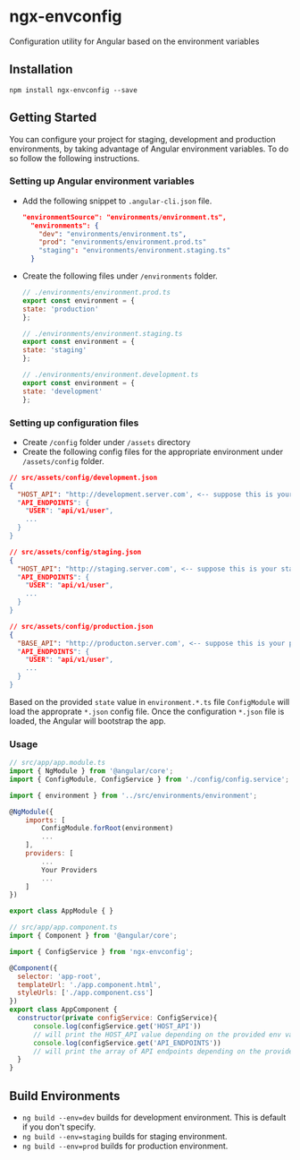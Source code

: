 # ngx-envconfig
Configuration utility for Angular based on the environment variables 


## Installation
`npm install ngx-envconfig --save`

## Getting Started   

You can configure your project for staging, development and production environments, by taking advantage of Angular environment variables. To do so follow the following instructions.

### Setting up Angular environment variables

- Add the following snippet to `.angular-cli.json` file.
    ```json
    "environmentSource": "environments/environment.ts",
      "environments": {
        "dev": "environments/environment.ts",
        "prod": "environments/environment.prod.ts"
        "staging": "environments/environment.staging.ts"
      }
    ```
- Create the following files under `/environments` folder.

    ```javascript
    // ./environments/environment.prod.ts
    export const environment = {
    state: 'production'
    };
    ```
    ```javascript
    // ./environments/environment.staging.ts
    export const environment = {
    state: 'staging'
    };
    ```
    ```javascript
    // ./environments/environment.development.ts
    export const environment = {
    state: 'development'
    };
    ```

### Setting up configuration files

- Create `/config` folder under `/assets` directory
- Create the following  config files for the appropriate environment under `/assets/config` folder.

```json
// src/assets/config/development.json
{
  "HOST_API": "http://development.server.com', <-- suppose this is your development server  
  "API_ENDPOINTS": {
    "USER": "api/v1/user",
    ...
  }
}
```


```json
// src/assets/config/staging.json
{
  "HOST_API": "http://staging.server.com', <-- suppose this is your staging server  
  "API_ENDPOINTS": {
    "USER": "api/v1/user",
    ...
  }
}
```


```json
// src/assets/config/production.json
{
  "BASE_API": "http://producton.server.com', <-- suppose this is your production server  
  "API_ENDPOINTS": {
    "USER": "api/v1/user",
    ...
  }
}
```

Based on the provided `state` value in `environment.*.ts` file `ConfigModule` will load the approprate `*.json` config file. Once the configuration `*.json` file is loaded, the Angular will bootstrap the app.

### Usage

```javascript 
// src/app/app.module.ts
import { NgModule } from '@angular/core';
import { ConfigModule, ConfigService } from './config/config.service';

import { environment } from '../src/environments/environment';

@NgModule({
    imports: [
        ConfigModule.forRoot(environment)
        ...
    ],
    providers: [
        ...
        Your Providers
        ...
    ]
})

export class AppModule { }
```

```javascript 
// src/app/app.component.ts
import { Component } from '@angular/core';

import { ConfigService } from 'ngx-envconfig';

@Component({
  selector: 'app-root',
  templateUrl: './app.component.html',
  styleUrls: ['./app.component.css']
})
export class AppComponent {
  constructor(private configService: ConfigService){
      console.log(configService.get('HOST_API'))
      // will print the HOST_API value depending on the provided env value 
      console.log(configService.get('API_ENDPOINTS'))
      // will print the array of API endpoints depending on the provided env value 
  }
}

```

## Build Environments

- `ng build --env=dev` builds for development environment. This is default if you don't specify.
- `ng build --env=staging` builds for staging environment. 
- `ng build --env=prod` builds for production environment.
